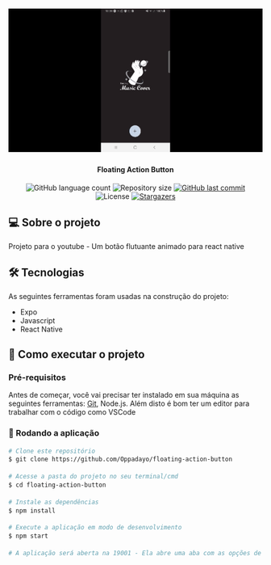 <h1 align="center">
    <img alt="FloatActionButton" title="#FloatActionButton" src="./assets/hero.gif" />
</h1>

<h4 align="center"> 
	Floating Action Button
</h4>

<p align="center">
  <img alt="GitHub language count" src="https://img.shields.io/github/languages/count/Oppadayo/floating-action-button?color=%2304D361">

  <img alt="Repository size" src="https://img.shields.io/github/repo-size/Oppadayo/floating-action-button">	
  
  <a href="https://github.com/Oppadayo/ecoleta/commits/master">
    <img alt="GitHub last commit" src="https://img.shields.io/github/last-commit/Oppadayo/floating-action-button">
  </a>

  <img alt="License" src="https://img.shields.io/badge/license-MIT-brightgreen">
   <a href="https://github.com/Oppadayo/ecoleta/stargazers">
    <img alt="Stargazers" src="https://img.shields.io/github/stars/Oppadayo/ecoleta?style=social">
  </a>
</p>


## 💻 Sobre o projeto

Projeto para o youtube - Um botão flutuante animado para react native

## 🛠 Tecnologias

As seguintes ferramentas foram usadas na construção do projeto:

- Expo
- Javascript
- React Native


## 🚀 Como executar o projeto

### Pré-requisitos

Antes de começar, você vai precisar ter instalado em sua máquina as seguintes ferramentas:
[Git](https://git-scm.com), Node.js. 
Além disto é bom ter um editor para trabalhar com o código como VSCode

### 🧭 Rodando a aplicação

```bash
# Clone este repositório
$ git clone https://github.com/Oppadayo/floating-action-button

# Acesse a pasta do projeto no seu terminal/cmd
$ cd floating-action-button

# Instale as dependências
$ npm install

# Execute a aplicação em modo de desenvolvimento
$ npm start

# A aplicação será aberta na 19001 - Ela abre uma aba com as opções de rodar a aplicação no emulador ou no celular usando o QR code
```


